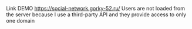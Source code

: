 Link DEMO https://social-network.gorky-52.ru/
Users are not loaded from the server because I use a third-party API and they provide access to only one domain


